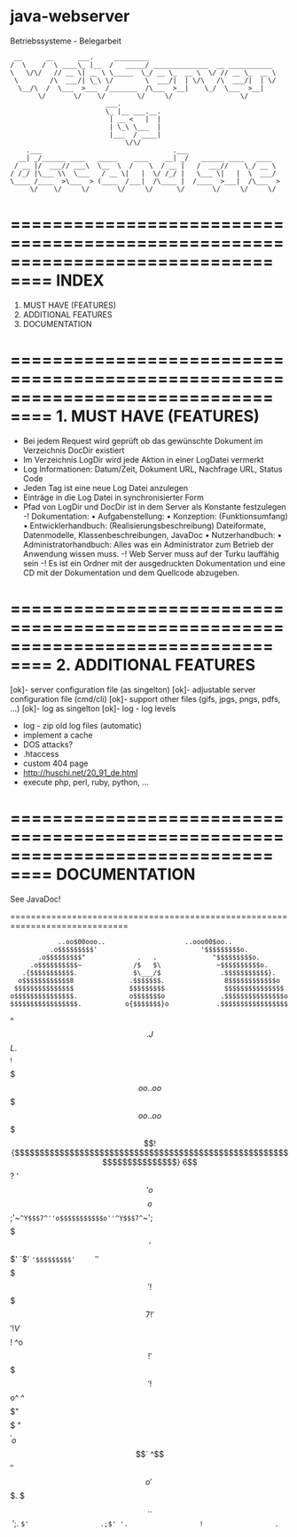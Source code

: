 java-webserver
==============

Betriebssysteme - Belegarbeit

	 __      __      ___.     _________                                
	/  \    /  \ ____\_ |__  /   _____/ ______________  __ ___________ 
	\   \/\/   // __ \| __ \ \_____  \_/ __ \_  __ \  \/ // __ \_  __ \
	 \        /\  ___/| \_\ \/        \  ___/|  | \/\   /\  ___/|  | \/
	  \__/\  /  \___  >___  /_______  /\___  >__|    \_/  \___  >__|   
	       \/       \/    \/        \/     \/                 \/       
							___.          
							\_ |__ ___.__.  
							 | __ <   |  | 
							 | \_\ \___  | 
							 |___  / ____|
							     \/\/      
	    .___                                 .___                       
	  __| _/______ ____   _____    ____    __| _/   ______ ____   ____  
	 / __ |/  ___// ___\  \__  \  /    \  / __ |   /  ___//    \_/ __ \ 
	/ /_/ |\___ \\  \___   / __ \|   |  \/ /_/ |   \___ \|   |  \  ___/ 
	\____ /____  >\___  > (____  /___|  /\____ |  /____  >___|  /\___  >
	     \/    \/     \/       \/     \/      \/       \/     \/     \/ 

=============================================================================
==== INDEX
=============================================================================
1. MUST HAVE (FEATURES)
2. ADDITIONAL FEATURES
3. DOCUMENTATION

=============================================================================
==== 1. MUST HAVE (FEATURES)
=============================================================================
- Bei jedem Request wird geprüft ob das gewünschte Dokument im Verzeichnis 
  DocDir existiert
- Im Verzeichnis LogDir wird jede Aktion in einer LogDatei vermerkt
- Log Informationen: Datum/Zeit, Dokument URL, Nachfrage URL, Status Code
- Jeden Tag ist eine neue Log Datei anzulegen
- Einträge in die Log Datei in synchronisierter Form
- Pfad von LogDir und DocDir ist in dem Server als Konstante festzulegen
-! Dokumentation:
	• Aufgabenstellung:
	• Konzeption: (Funktionsumfang)
	• Entwicklerhandbuch: (Realisierungsbeschreibung) Dateiformate, 
	  Datenmodelle, Klassenbeschreibungen, JavaDoc
	• Nutzerhandbuch:
	• Administratorhandbuch: Alles was ein Administrator zum Betrieb der 
	  Anwendung wissen muss.
-! Web Server muss auf der Turku lauffähig sein
-! Es ist ein Ordner mit der ausgedruckten Dokumentation und eine CD mit der 
   Dokumentation und dem Quellcode abzugeben.

=============================================================================
==== 2. ADDITIONAL FEATURES
=============================================================================
[ok]- server configuration file (as singelton)
[ok]- adjustable server configuration file (cmd/cli)
[ok]- support other files (gifs, jpgs, pngs, pdfs, …)
[ok]- log as singelton
[ok]- log - log levels
- log - zip old log files (automatic)
- implement a cache
- DOS attacks?
- .htaccess
- custom 404 page
- http://huschi.net/20_91_de.html
- execute php, perl, ruby, python, …

=============================================================================
==== DOCUMENTATION
=============================================================================
See JavaDoc!

=============================================================================

                ..oo$00ooo..                    ..ooo00$oo..
              .o$$$$$$$$$'                          '$$$$$$$$$o.
           .o$$$$$$$$$"             .   .              "$$$$$$$$$o.
         .o$$$$$$$$$$~             /$   $\              ~$$$$$$$$$$o.
       .{$$$$$$$$$$$.              $\___/$               .$$$$$$$$$$$}.
      o$$$$$$$$$$$$8              .$$$$$$$.               8$$$$$$$$$$$$o
     $$$$$$$$$$$$$$$              $$$$$$$$$               $$$$$$$$$$$$$$$
    o$$$$$$$$$$$$$$$.             o$$$$$$$o              .$$$$$$$$$$$$$$$o
    $$$$$$$$$$$$$$$$$.           o{$$$$$$$}o            .$$$$$$$$$$$$$$$$$
   ^$$$$$$$$$$$$$$$$$$.         J$$$$$$$$$$$L          .$$$$$$$$$$$$$$$$$$^
   !$$$$$$$$$$$$$$$$$$$$oo..oo$$$$$$$$$$$$$$$$$oo..oo$$$$$$$$$$$$$$$$$$$$$!
   {$$$$$$$$$$$$$$$$$$$$$$$$$$$$$$$$$$$$$$$$$$$$$$$$$$$$$$$$$$$$$$$$$$$$$$}
   6$$$$$$$$$$$$$$$$$$$$$$$$$$$$$$$$$$$$$$$$$$$$$$$$$$$$$$$$$$$$$$$$$$$$$$?
   '$$$$$$$$$$$$$$$$$$$$$$$$$$$$$$$$$$$$$$$$$$$$$$$$$$$$$$$$$$$$$$$$$$$$$$'
    o$$$$$$$$$$$$$$$$$$$$$$$$$$$$$$$$$$$$$$$$$$$$$$$$$$$$$$$$$$$$$$$$$$$$o
     $$$$$$$$$$$$$$;'~`^Y$$$7^''o$$$$$$$$$$$o''^Y$$$7^`~';$$$$$$$$$$$$$$$
     '$$$$$$$$$$$'       `$'    `'$$$$$$$$$'     `$'       '$$$$$$$$$$$$'
      !$$$$$$$$$7         !       '$$$$$$$'       !         V$$$$$$$$$!
       ^o$$$$$$!                   '$$$$$'                   !$$$$$$o^
         ^$$$$$"                    $$$$$                    "$$$$$^
           'o$$$`                   ^$$$'                   '$$$o'
             ~$$$.                   $$$.                  .$$$~
               '$;.                  `$'                  .;$'
                  '.                  !                  .`
